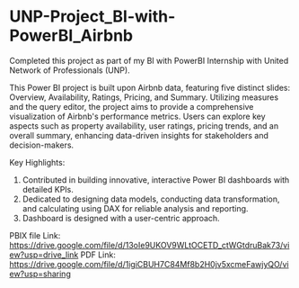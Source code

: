 # UNP-Project_BI-with-PowerBI_Airbnb

Completed this project as part of my BI with PowerBI Internship with United Network of Professionals (UNP).

This Power BI project is built upon Airbnb data, featuring five distinct slides: Overview, Availability, Ratings, Pricing, and Summary. Utilizing measures and the query editor, the project aims to provide a comprehensive visualization of Airbnb's performance metrics. Users can explore key aspects such as property availability, user ratings, pricing trends, and an overall summary, enhancing data-driven insights for stakeholders and decision-makers.

Key Highlights:

1. Contributed in building innovative, interactive Power BI dashboards with detailed KPIs.
2. Dedicated to designing data models, conducting data transformation, and calculating using DAX for reliable analysis and reporting.
3. Dashboard is designed with a user-centric approach.


PBIX file Link: https://drive.google.com/file/d/13oIe9UKOV9WLtOCETD_ctWGtdruBak73/view?usp=drive_link
PDF Link: https://drive.google.com/file/d/1igiCBUH7C84Mf8b2H0jv5xcmeFawjyQO/view?usp=sharing
